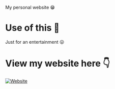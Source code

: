 
My personal website 😁
# Use of this 🤔
Just for an entertainment 😛
# View my website here 👇
<a href="https://nkverified.github.io/Nihal-Krishna-web"><img alt="Website" src="https://img.shields.io/badge/Website-2CA5E0?style=for-the-badge&logo=website&logoColor=white"/></a>
